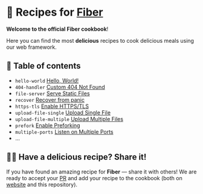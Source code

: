 # 🍳 Recipes for [Fiber](https://github.com/gofiber/fiber)

**Welcome to the official Fiber cookbook**!

Here you can find the most **delicious** recipes to cook delicious meals using our web framework.

## 🌽 Table of contents

- `hello-world` [Hello, World!](/hello-world)
- `404-handler` [Custom 404 Not Found](/404-handler)
- `file-server` [Serve Static Files](/file-server)
- `recover` [Recover from panic](/recover)
- `https-tls` [Enable HTTPS/TLS](/https-tls)
- `upload-file-single` [Upload Single File](/upload-file/single)
- `upload-file-multiple` [Upload Multiple Files](/upload-file/multiple)
- `prefork` [Enable Preforking](/prefork)
- `multiple-ports` [Listen on Multiple Ports](/multiple-ports)
- ...

## 👩‍🍳 Have a delicious recipe? Share it!

If you have found an amazing recipe for **Fiber** — share it with others! We are ready to accept your [PR](https://github.com/gofiber/recipes/pulls) and add your recipe to the cookbook (both on [website](https://fiber.wiki) and this repository).
